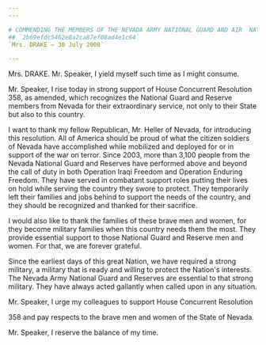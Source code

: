 ```yaml
---
---

# COMMENDING THE MEMBERS OF THE NEVADA ARMY NATIONAL GUARD AND AIR  NATIONAL GUARD
## `2b69efdc5462e8a2ca87ef08ad4e1c64`
`Mrs. DRAKE — 30 July 2008`

---
```



Mrs. DRAKE. Mr. Speaker, I yield myself such time as I might consume.

Mr. Speaker, I rise today in strong support of House Concurrent 
Resolution 358, as amended, which recognizes the National Guard and 
Reserve members from Nevada for their extraordinary service, not only 
to their State but also to this country.

I want to thank my fellow Republican, Mr. Heller of Nevada, for 
introducing this resolution. All of America should be proud of what the 
citizen soldiers of Nevada have accomplished while mobilized and 
deployed for or in support of the war on terror. Since 2003, more than 
3,100 people from the Nevada National Guard and Reserves have performed 
above and beyond the call of duty in both Operation Iraqi Freedom and 
Operation Enduring Freedom. They have served in combatant support roles 
putting their lives on hold while serving the country they swore to 
protect. They temporarily left their families and jobs behind to 
support the needs of the country, and they should be recognized and 
thanked for their sacrifice.

I would also like to thank the families of these brave men and women, 
for they become military families when this country needs them the 
most. They provide essential support to those National Guard and 
Reserve men and women. For that, we are forever grateful.

Since the earliest days of this great Nation, we have required a 
strong military, a military that is ready and willing to protect the 
Nation's interests. The Nevada Army National Guard and Reserves are 
essential to that strong military. They have always acted gallantly 
when called upon in any situation.

Mr. Speaker, I urge my colleagues to support House Concurrent 
Resolution


358 and pay respects to the brave men and women of the State of Nevada.

Mr. Speaker, I reserve the balance of my time.